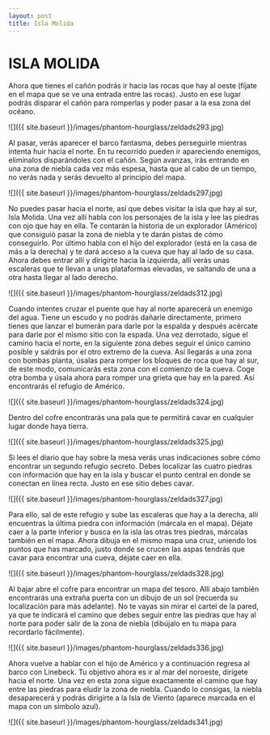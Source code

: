 ```yaml
---
layout: post
title: Isla Molida
---
```


# ISLA MOLIDA

Ahora que tienes el cañón podrás ir hacia las rocas que hay al oeste (fíjate en el mapa que se ve una entrada entre las rocas). Justo en ese lugar podrás disparar el cañón para romperlas y poder pasar a la esa zona del océano.

![]({{ site.baseurl }}/images/phantom-hourglass/zeldads293.jpg)

Al pasar, verás aparecer el barco fantasma, debes perseguirle mientras intenta huir hacia el norte. En tu recorrido pueden ir apareciendo enemigos, elimínalos disparándoles con el cañón. Según avanzas, irás entrando en una zona de niebla cada vez más espesa, hasta que al cabo de un tiempo, no verás nada y serás devuelto al principio del mapa.

![]({{ site.baseurl }}/images/phantom-hourglass/zeldads297.jpg)

No puedes pasar hacia el norte, así que debes visitar la isla que hay al sur, Isla Molida. Una vez allí habla con los personajes de la isla y lee las piedras con ojo que hay en ella. Te contarán la historia de un explorador (Américo) que consiguió pasar la zona de niebla y te darán pistas de cómo conseguirlo. Por último habla con el hijo del explorador (está en la casa de más a la derecha) y te dará acceso a la cueva que hay al lado de su casa. Ahora debes entrar allí y dirigirte hacia la izquierda, allí verás unas escaleras que te llevan a unas plataformas elevadas, ve saltando de una a otra hasta llegar al lado derecho.

![]({{ site.baseurl }}/images/phantom-hourglass/zeldads312.jpg)

Cuando intentes cruzar el puente que hay al norte aparecerá un enemigo del agua. Tiene un escudo y no podrás dañarle directamente, primero tienes que lanzar el bumerán para darle por la espalda y después acércate para darle por el mismo sitio con la espada. Una vez derrotado, sigue el camino hacia el norte, en la siguiente zona debes seguir el único camino posible y saldrás por el otro extremo de la cueva. Así llegarás a una zona con bombas planta, úsalas para romper los bloques de roca que hay al sur, de este modo, comunicarás esta zona con el comienzo de la cueva. Coge otra bomba y úsala ahora para romper una grieta que hay en la pared. Así encontrarás el refugio de Américo.

![]({{ site.baseurl }}/images/phantom-hourglass/zeldads324.jpg)

Dentro del cofre encontrarás una pala que te permitirá cavar en cualquier lugar donde haya tierra.

![]({{ site.baseurl }}/images/phantom-hourglass/zeldads325.jpg)

Si lees el diario que hay sobre la mesa verás unas indicaciones sobre cómo encontrar un segundo refugio secreto. Debes localizar las cuatro piedras con información que hay en la isla y buscar el punto central en donde se conectan en línea recta. Justo en ese sitio debes cavar.

![]({{ site.baseurl }}/images/phantom-hourglass/zeldads327.jpg)

Para ello, sal de este refugio y sube las escaleras que hay a la derecha, allí encuentras la última piedra con información (márcala en el mapa). Déjate caer a la parte inferior y busca en la isla las otras tres piedras, márcalas también en el mapa. Ahora dibuja en el mismo mapa una cruz, uniendo los puntos que has marcado, justo donde se crucen las aspas tendrás que cavar para encontrar una cueva, déjate caer en ella.

![]({{ site.baseurl }}/images/phantom-hourglass/zeldads328.jpg)

Al bajar abre el cofre para encontrar un mapa del tesoro. Allí abajo también encontrarás una extraña puerta con un dibujo de un sol (recuerda su localización para más adelante). No te vayas sin mirar el cartel de la pared, ya que te indicará el camino que debes seguir entre las piedras que hay al norte para poder salir de la zona de niebla (dibújalo en tu mapa para recordarlo fácilmente).

![]({{ site.baseurl }}/images/phantom-hourglass/zeldads336.jpg)

Ahora vuelve a hablar con el hijo de Américo y a continuación regresa al barco con Linebeck. Tu objetivo ahora es ir al mar del noroeste, dirígete hacia el norte. Una vez en esta zona sigue exactamente el camino que hay entre las piedras para eludir la zona de niebla. Cuando lo consigas, la niebla desaparecerá y podrás dirigirte a la Isla de Viento (aparece marcada en el mapa con un símbolo azul).

![]({{ site.baseurl }}/images/phantom-hourglass/zeldads341.jpg)